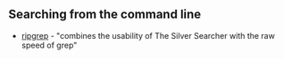 ## Searching from the command line

* [ripgrep](https://github.com/BurntSushi/ripgrep) - "combines the usability of
  The Silver Searcher with the raw speed of grep"
